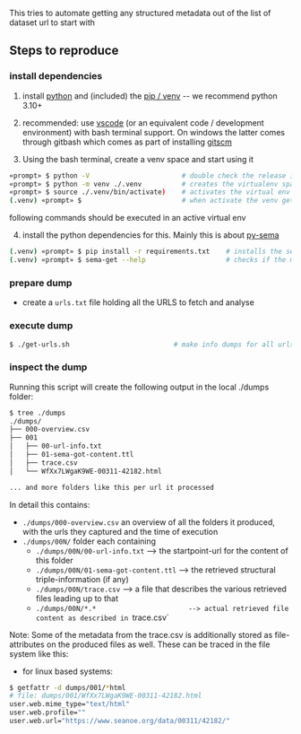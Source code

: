 This tries to automate getting any structured metadata out of the list of dataset url to start with


## Steps to reproduce

### install dependencies

1. install [python](https://www.python.org/downloads/) and (included) the [pip / venv](https://docs.python.org/3/installing/index.html)  -- we recommend python 3.10+


2. recommended: use [vscode](https://code.visualstudio.com/download) (or an equivalent code / development environment) with bash terminal support. On windows the latter comes through gitbash which comes as part of installing [gitscm](https://git-scm.com/downloads) 


3.  Using the bash terminal, create a venv space and start using it

```bash
«prompt» $ python -V                       # double check the release is 3.10+
«prompt» $ python -m venv ./.venv          # creates the virtualenv space in subfolder ./.venv
«prompt» $ source ./.venv/bin/activate)    # activates the virtual env
(.venv) «prompt» $                         # when activate the venv gets prepended into to the prompt
```

following commands should be executed in an active virtual env


4. install the python dependencies for this. Mainly this is about [py-sema](https://github.com/vliz-be-opsci/py-sema)

```bash
(.venv) «prompt» $ pip install -r requirements.txt    # installs the sema module as described in the dependency file
(.venv) «prompt» $ sema-get --help                    # checks if the main script is available -- should give usage 
```


### prepare dump
* create a `urls.txt` file holding all the URLS to fetch and analyse


### execute dump

```bash 
$ ./get-urls.sh                          # make info dumps for all urls

```

### inspect the dump

Running this script will create the following output in the local ./dumps folder:

```bash 
$ tree ./dumps
./dumps/
├── 000-overview.csv
├── 001
│   ├── 00-url-info.txt
│   ├── 01-sema-got-content.ttl
│   ├── trace.csv
│   └── WfXx7LWgaK9WE-00311-42182.html

... and more folders like this per url it processed
```

In detail this contains:

* `./dumps/000-overview.csv` an overview of all the folders it produced, with the urls they captured and the time of execution
* `./dumps/00N/` folder each containing
  * `./dumps/00N/00-url-info.txt`          --> the startpoint-url for the content of this folder
  * `./dumps/00N/01-sema-got-content.ttl`  --> the retrieved structural triple-information (if any)
  * `./dumps/00N/trace.csv`                --> a file that describes the various retrieved files leading up to that
  * `./dumps/00N/*.*                       --> actual retrieved file content as described in `trace.csv`
 
Note: Some of the metadata from the trace.csv is additionally stored as file-attributes on the produced files as well.  These can be traced in the file system like this:

- for linux based systems:
```bash
$ getfattr -d dumps/001/*html
# file: dumps/001/WfXx7LWgaK9WE-00311-42182.html
user.web.mime_type="text/html"
user.web.profile=""
user.web.url="https://www.seanoe.org/data/00311/42182/"
```





